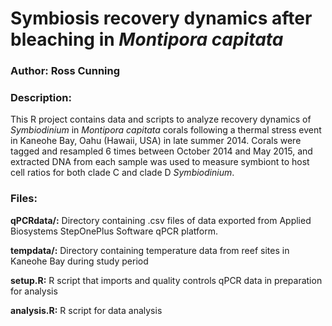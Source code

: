 # Symbiosis recovery dynamics after bleaching in *Montipora capitata*

### Author: Ross Cunning
### Description:
This R project contains data and scripts to analyze recovery dynamics of *Symbiodinium* in *Montipora capitata* corals following a thermal stress event in Kaneohe Bay, Oahu (Hawaii, USA) in late summer 2014. Corals were tagged and resampled 6 times between October 2014 and May 2015, and extracted DNA from each sample was used to measure symbiont to host cell ratios for both clade C and clade D *Symbiodinium*.

### Files:
**qPCRdata/:** Directory containing .csv files of data exported from Applied Biosystems StepOnePlus Software qPCR platform.

**tempdata/:** Directory containing temperature data from reef sites in Kaneohe Bay during study period

**setup.R:** R script that imports and quality controls qPCR data in preparation for analysis

**analysis.R:** R script for data analysis
